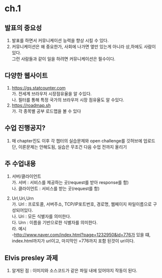 # ch.1

## 발표의 중요성
1. 발표를 하면서 커뮤니케이션 능력을 향상 시킬 수 있다.
2. 커뮤니케이션은 왜 중요한가, 사회에 나가면 옆만 있는게 아니라 상,하에도 사람이 있다. <br>
그런 사람들과 같이 일을 하려면 커뮤니케이션은 필수이다.

## 다양한 웹사이트
1. https://gs.statcounter.com <br>
   가. 전세계 브라우저 시장점유율을 알 수있다. <br>
   나. 필터를 통해 특정 국가의 브라우저 시장 점유율도 알 수있다.
2. https://roadmap.sh <br>
   가. 각 종목별 공부 로드맵을 볼 수 있다

## 수업 진행공지?
1. 매 chapter진도 이후 각 챕터의 실습문제와 open challenge를 깃허브에 업로드<br>
   단, 이론문제는 안해도됨, 실습은 무조건 다음 수업 전까지 올리기

## 주 수업내용
1. 서버/클라이언트 <br>
   가. 서버 : 서비스를 제공하는 곳(request를 받아 response를 함) <br>
   나. 클라이언트 : 서비스를 받는 곳(request를 함)

2. Url,Uri,Urn <br>
   가. Url : 프로토콜, 서버주소, TCP/IP포트번호, 경로명, 웹페이지 파일이름으로 구성되어있다. <br>
   나. Uri : 모든 식별자를 의미한다. <br>
   다. Urn : 이름을 기반으로한 식별자를 의미한다. <br>
   라. 예시 <br>
     -http://www.naver.com/index.html?page=1232950&id=776가 있을 떄, <br>
     index.html까지가 url이고, 마지막인 =776까지 포함 된것이 uri이다.

## Elvis presley 과제
1. 알게된 점 : 이미지와 소스코드가 같은 파일 내에 있어야지 작동이 된다.
   
   

